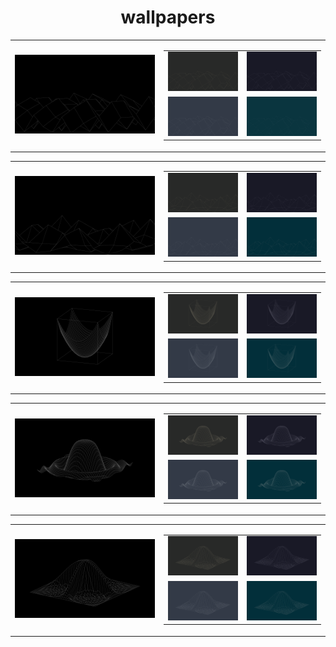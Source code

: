 <center><h1>wallpapers</h1>

<table>
    <tr>
        <td>
            <img src="./wallpapers/black/sinxcosy-4k-black.png" width="400px">
        </td>
        <td>
            <table>
                <tr>
                    <td><img src="./wallpapers/gruvbox/sinxcosy-4k-gruvbox.png" width="200px"></td>
                    <td><img src="./wallpapers/catppuccin/sinxcosy-4k-catppuccin.png" width="200px"></td>
                </tr>
                <tr>
                    <td><img src="./wallpapers/nord/sinxcosy-4k-nord.png" width="200px"></td>
                    <td><img src="./wallpapers/solarized/sinxcosy-4k-solarized.png" width="200px"></td>
                </tr>
            </table>
        </td>
    </tr>
</table>
<table>
    <tr>
        <td>
            <img src="./wallpapers/black/esinxcosy-4k-black.png" width="400px">
        </td>
        <td>
            <table>
                <tr>
                    <td><img src="./wallpapers/gruvbox/esinxcosy-4k-gruvbox.png" width="200px"></td>
                    <td><img src="./wallpapers/catppuccin/esinxcosy-4k-catppuccin.png" width="200px"></td>
                </tr>
                <tr>
                    <td><img src="./wallpapers/nord/esinxcosy-4k-nord.png" width="200px"></td>
                    <td><img src="./wallpapers/solarized/esinxcosy-4k-solarized.png" width="200px"></td>
                </tr>
            </table>
        </td>
    </tr>
</table>
<table>
    <tr>
        <td>
            <img src="./wallpapers/black/x2y2-4k-black.png" width="400px">
        </td>
        <td>
            <table>
                <tr>
                    <td><img src="./wallpapers/gruvbox/x2y2-4k-gruvbox.png" width="200px"></td>
                    <td><img src="./wallpapers/catppuccin/x2y2-4k-catppuccin.png" width="200px"></td>
                </tr>
                <tr>
                    <td><img src="./wallpapers/nord/x2y2-4k-nord.png" width="200px"></td>
                    <td><img src="./wallpapers/solarized/x2y2-4k-solarized.png" width="200px"></td>
                </tr>
            </table>
        </td>
    </tr>
</table>
<table>
    <tr>
        <td>
            <img src="./wallpapers/black/sinx2y2-4k-black.png" width="400px">
        </td>
        <td>
            <table>
                <tr>
                    <td><img src="./wallpapers/gruvbox/sinx2y2-4k-gruvbox.png" width="200px"></td>
                    <td><img src="./wallpapers/catppuccin/sinx2y2-4k-catppuccin.png" width="200px"></td>
                </tr>
                <tr>
                    <td><img src="./wallpapers/nord/sinx2y2-4k-nord.png" width="200px"></td>
                    <td><img src="./wallpapers/solarized/sinx2y2-4k-solarized.png" width="200px"></td>
                </tr>
            </table>
        </td>
    </tr>
</table>
<table>
    <tr>
        <td>
            <img src="./wallpapers/black/sinxyxy-4k-black.png" width="400px">
        </td>
        <td>
            <table>
                <tr>
                    <td><img src="./wallpapers/gruvbox/sinxyxy-4k-gruvbox.png" width="200px"></td>
                    <td><img src="./wallpapers/catppuccin/sinxyxy-4k-catppuccin.png" width="200px"></td>
                </tr>
                <tr>
                    <td><img src="./wallpapers/nord/sinxyxy-4k-nord.png" width="200px"></td>
                    <td><img src="./wallpapers/solarized/sinxyxy-4k-solarized.png" width="200px"></td>
                </tr>
            </table>
        </td>
    </tr>
</table>

